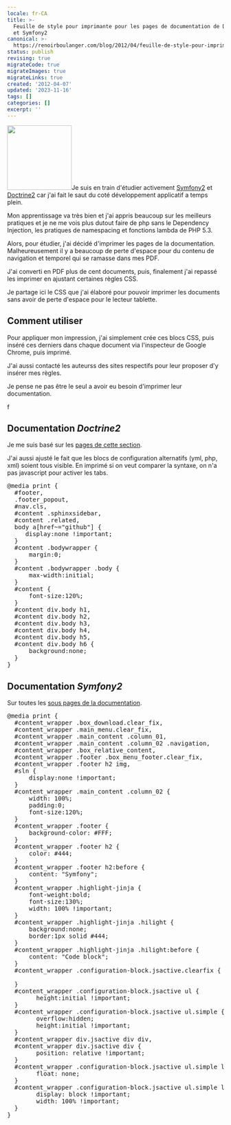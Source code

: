 ```yaml
---
locale: fr-CA
title: >-
  Feuille de style pour imprimante pour les pages de documentation de Doctrine2
  et Symfony2
canonical: >-
  https://renoirboulanger.com/blog/2012/04/feuille-de-style-pour-imprimante-pour-les-pages-de-documentation-de-doctrine2-et-symfony2/
status: publish
revising: true
migrateCode: true
migrateImages: true
migrateLinks: true
created: '2012-04-07'
updated: '2023-11-16'
tags: []
categories: []
excerpt: ''
---
```


<!--#TODO-missing-image /wp-content/uploads/2012/04/Screenshot-at-2012-04-07-200750-d-150x150.png -->

<p><a href="https://renoirb.github.io/site-assets/assets/content/blog/2012/04/Screenshot-at-2012-04-07-200750-d.png"><img class="alignright size-thumbnail wp-image-2552" title="View of the document for print after applying my @media print css" src="https://renoirb.github.io/site-assets/assets/content/blog/2012/04/Screenshot-at-2012-04-07-200750-d-150x150.png" alt="" width="150" height="150" /></a>Je suis  en train d'étudier activement <a href="http://symfony.com/">Symfony2</a> et <a href="http://doctrine-project.org/">Doctrine2</a> car j'ai fait le saut du coté développement applicatif a temps plein.</p>

<p>Mon apprentissage va très bien et j'ai appris beaucoup sur les meilleurs pratiques et je ne me vois plus dutout faire de php sans le Dependency Injection, les pratiques de namespacing et fonctions lambda de PHP 5.3.</p>

<p>Alors, pour étudier, j'ai décidé d'imprimer les pages de la documentation. Malheureusement il y a beaucoup de perte d'espace pour du contenu de navigation et temporel qui se ramasse dans mes PDF.</p>

<p>J'ai converti en PDF plus de cent documents, puis, finalement j'ai repassé les imprimer en ajustant certaines règles CSS.</p>

<p>Je partage ici le CSS que j'ai élaboré pour pouvoir imprimer les documents sans avoir de perte d'espace pour le lecteur tablette.</p>

<h2>Comment utiliser</h2>

<p>Pour appliquer mon impression, j'ai simplement crée ces blocs CSS, puis inséré ces derniers dans chaque document via l'inspecteur de Google Chrome, puis imprimé.</p>

<p>J'ai aussi contacté les auteurss des sites respectifs pour leur proposer d'y insérer mes règles.</p>

<p>Je pense ne pas être le seul a avoir eu besoin d'imprimer leur documentation.</p>

<p>f</p>

<h2>Documentation <em>Doctrine2</em></h2>

<p>Je me suis basé sur les <a href="http://docs.doctrine-project.org/projects/doctrine-orm/en/latest/index.html">pages de cette section</a>.</p>

<p>J'ai aussi ajusté le fait que les blocs de configuration alternatifs (yml, php, xml) soient tous visible. En imprimé si on veut comparer la syntaxe, on n'a pas javascript pour activer les tabs.</p>

<!--#TODO-Improve-Code-Blocks-->
<pre lang="css">@media print {
  #footer,
  .footer_popout,
  #nav.cls,
  #content .sphinxsidebar,
  #content .related,
  body a[href~="github"] {
     display:none !important;
  }
  #content .bodywrapper {
      margin:0;
  }
  #content .bodywrapper .body {
      max-width:initial;
  }
  #content {
      font-size:120%;
  }
  #content div.body h1,
  #content div.body h2,
  #content div.body h3,
  #content div.body h4,
  #content div.body h5,
  #content div.body h6 {
      background:none;
  }
}</pre>

<h2>Documentation <em>Symfony2</em></h2>

<p>Sur toutes les <a href="http://symfony.com/doc/current/book/index.html">sous pages de la documentation</a>.</p>

<pre lang="css">@media print {
  #content_wrapper .box_download.clear_fix,
  #content_wrapper .main_menu.clear_fix,
  #content_wrapper .main_content .column_01,
  #content_wrapper .main_content .column_02 .navigation,
  #content_wrapper .box_relative_content,
  #content_wrapper .footer .box_menu_footer.clear_fix,
  #content_wrapper .footer h2 img,
  #sln {
      display:none !important;
  }
  #content_wrapper .main_content .column_02 {
      width: 100%;
      padding:0;
      font-size:120%;
  }
  #content_wrapper .footer {
      background-color: #FFF;
  }
  #content_wrapper .footer h2 {
      color: #444;
  }
  #content_wrapper .footer h2:before {
      content: "Symfony";
  }
  #content_wrapper .highlight-jinja {
      font-weight:bold;
      font-size:130%;
      width: 100% !important;
  }
  #content_wrapper .highlight-jinja .hilight {
      background:none;
      border:1px solid #444;
  }
  #content_wrapper .highlight-jinja .hilight:before {
      content: "Code block";
  }
  #content_wrapper .configuration-block.jsactive.clearfix {

  }
  #content_wrapper .configuration-block.jsactive ul {
        height:initial !important;
  }
  #content_wrapper .configuration-block.jsactive ul.simple {
        overflow:hidden;
        height:initial !important;
  }
  #content_wrapper div.jsactive div div,
  #content_wrapper div.jsactive div {
        position: relative !important;
  }
  #content_wrapper .configuration-block.jsactive ul.simple li {
        float: none;
  }
  #content_wrapper .configuration-block.jsactive ul.simple li &gt; div{
        display: block !important;
        width: 100% !important;
  }
}</pre>
